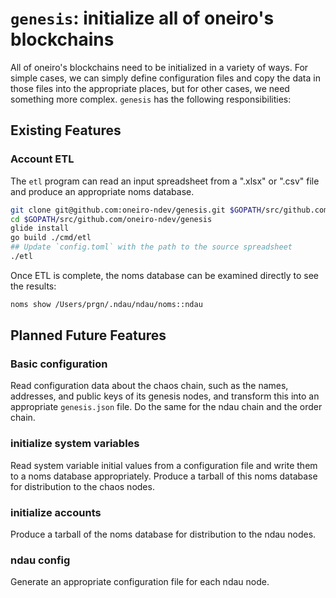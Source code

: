 # `genesis`: initialize all of oneiro's blockchains

All of oneiro's blockchains need to be initialized in a variety of ways. For simple cases, we can simply define configuration files and copy the data in those files into the appropriate places, but for other cases, we need something more complex. `genesis` has the following responsibilities:

## Existing Features

### Account ETL

The `etl` program can read an input spreadsheet from a ".xlsx" or ".csv" file and produce an appropriate noms database.

```sh
git clone git@github.com:oneiro-ndev/genesis.git $GOPATH/src/github.com/oneiro-ndev/genesis
cd $GOPATH/src/github.com/oneiro-ndev/genesis
glide install
go build ./cmd/etl
## Update `config.toml` with the path to the source spreadsheet
./etl
```

Once ETL is complete, the noms database can be examined directly to see the results:

```sh
noms show /Users/prgn/.ndau/ndau/noms::ndau
```

## Planned Future Features

### Basic configuration

Read configuration data about the chaos chain, such as the names, addresses, and public keys of its genesis nodes, and transform this into an appropriate `genesis.json` file. Do the same for the ndau chain and the order chain.

### initialize system variables

Read system variable initial values from a configuration file and write them to a noms database appropriately. Produce a tarball of this noms database for distribution to the chaos nodes.

### initialize accounts

Produce a tarball of the noms database for distribution to the ndau nodes.

### ndau config

Generate an appropriate configuration file for each ndau node.

